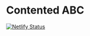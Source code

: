 # Contented ABC

[![Netlify Status](https://api.netlify.com/api/v1/badges/de626542-ae6c-4204-bb85-334ae50fbb75/deploy-status)](https://app.netlify.com/sites/contented/deploys)
